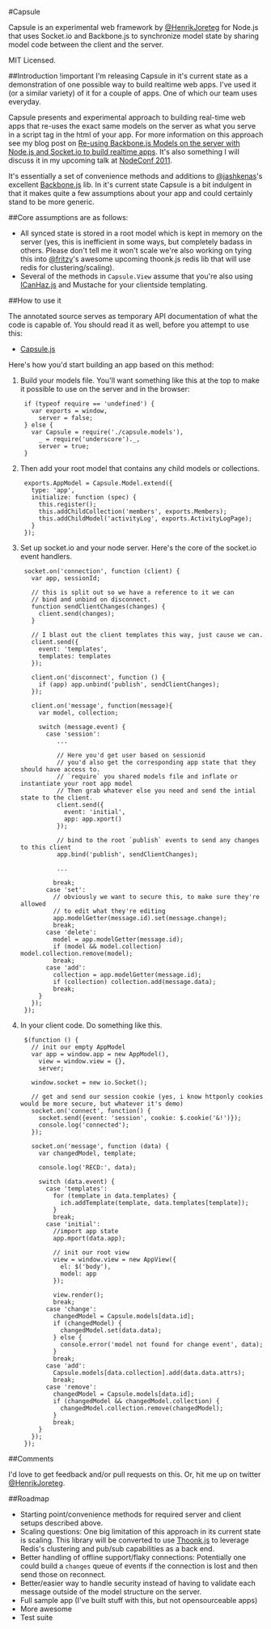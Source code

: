 #Capsule

Capsule is an experimental web framework by [@HenrikJoreteg](http://twitter.com/HenrikJoreteg) for Node.js that uses Socket.io and Backbone.js to synchronize model state by sharing model code between the client and the server.

MIT Licensed.

##Introduction !important
I'm releasing Capsule in it's current state as a demonstration of one possible way to build realtime web apps. I've used it (or a similar variety) of it for a couple of apps. One of which our team uses everyday.

Capsule presents and experimental approach to building real-time web apps that re-uses the exact same models on the server as what you serve in a script tag in the html of your app. For more information on this approach see my blog post on [Re-using Backbone.js Models on the server with Node.js and Socket.io to build realtime apps](http://andyet.net/blog/2011/feb/15/re-using-backbonejs-models-on-the-server-with-node/). It's also something I will discuss it in my upcoming talk at [NodeConf 2011](http://nodeconf.com/).

It's essentially a set of convenience methods and additions to [@jashkenas](http://twitter.com/jashkenas)'s excellent [Backbone.js](http://documentcloud.github.com/backbone/) lib. In it's current state Capsule is a bit indulgent in that it makes quite a few assumptions about your app and could certainly stand to be more generic.

##Core assumptions are as follows:

- All synced state is stored in a root model which is kept in memory on the server (yes, this is inefficient in some ways, but completely badass in others. Please don't tell me it won't scale we're also working on tying this into [@fritzy](http://twitter.com/fritzy)'s awesome upcoming thoonk.js redis lib that will use redis for clustering/scaling).
- Several of the methods in `Capsule.View` assume that you're also using [ICanHaz.js](http://icanhazjs.com) and Mustache for your clientside templating.

##How to use it

The annotated source serves as temporary API documentation of what the code is capable of. You should read it as well, before you attempt to use this:

- [Capsule.js](http://andyet.github.com/Capsule/)

Here's how you'd start building an app based on this method:

1. Build your models file. You'll want something like this at the top to make it possible to use on the server and in the browser:

        if (typeof require == 'undefined') {
          var exports = window,
            server = false;
        } else {
          var Capsule = require('./capsule.models'),
            _ = require('underscore')._,
            server = true;
        }


2. Then add your root model that contains any child models or collections.
        
        exports.AppModel = Capsule.Model.extend({
          type: 'app',
          initialize: function (spec) {
            this.register();
            this.addChildCollection('members', exports.Members);
            this.addChildModel('activityLog', exports.ActivityLogPage);
          }
        });

3. Set up socket.io and your node server. Here's the core of the socket.io event handlers.
   
        socket.on('connection', function (client) {
          var app, sessionId;
            
          // this is split out so we have a reference to it we can
          // bind and unbind on disconnect.
          function sendClientChanges(changes) {
            client.send(changes);
          }
            
          // I blast out the client templates this way, just cause we can.
          client.send({
            event: 'templates',
            templates: templates
          });
            
          client.on('disconnect', function () {
            if (app) app.unbind('publish', sendClientChanges);
          });
            
          client.on('message', function(message){
            var model, collection;
            
            switch (message.event) {
              case 'session':
                 ...
                    
                 // Here you'd get user based on sessionid
                 // you'd also get the corresponding app state that they should have access to.
                 // `require` you shared models file and inflate or instantiate your root app model
                 // Then grab whatever else you need and send the intial state to the client.
                 client.send({
                   event: 'initial',
                   app: app.xport()
                 });
                        
                 // bind to the root `publish` events to send any changes to this client
                 app.bind('publish', sendClientChanges);
                        
                 ...
                        
                break;
              case 'set':
                // obviously we want to secure this, to make sure they're allowed
                // to edit what they're editing
                app.modelGetter(message.id).set(message.change);
                break;
              case 'delete':
                model = app.modelGetter(message.id);
                if (model && model.collection) model.collection.remove(model);
                break;
              case 'add':
                collection = app.modelGetter(message.id);
                if (collection) collection.add(message.data);
                break;
            }
          });
        });
    
4. In your client code. Do something like this.
    
        $(function () {
          // init our empty AppModel
          var app = window.app = new AppModel(),
            view = window.view = {},
            server;
            
          window.socket = new io.Socket();
            
          // get and send our session cookie (yes, i know httponly cookies would be more secure, but whatever it's demo)
          socket.on('connect', function() { 
            socket.send({event: 'session', cookie: $.cookie('&!')});
            console.log('connected');
          });
            
          socket.on('message', function (data) { 
            var changedModel, template;
            
            console.log('RECD:', data);
            
            switch (data.event) {
              case 'templates':
                for (template in data.templates) {
                  ich.addTemplate(template, data.templates[template]);
                }
                break;
              case 'initial':
                //import app state
                app.mport(data.app);
                
                // init our root view
                view = window.view = new AppView({
                  el: $('body'),
                  model: app
                });
                
                view.render();
                break;
              case 'change':
                changedModel = Capsule.models[data.id];
                if (changedModel) {
                  changedModel.set(data.data);
                } else {
                  console.error('model not found for change event', data);
                }
                break;
              case 'add':
                Capsule.models[data.collection].add(data.data.attrs);
                break;
              case 'remove':
                changedModel = Capsule.models[data.id];
                if (changedModel && changedModel.collection) {
                  changedModel.collection.remove(changedModel);
                }
                break;
            }
          });
        });


##Comments

I'd love to get feedback and/or pull requests on this. Or, hit me up on twitter [@HenrikJoreteg](http://twitter.com/HenrikJoreteg).

##Roadmap

- Starting point/convenience methods for required server and client setups described above.
- Scaling questions: One big limitation of this approach in its current state is scaling. This library will be converted to use [Thoonk.js](https://github.com/andyet/Thoonk.js) to leverage Redis's clustering and pub/sub capabilities as a back end.
- Better handling of offline support/flaky connections: Potentially one could build a `changes` queue of events if the connection is lost and then send those on reconnect.
- Better/easier way to handle security instead of having to validate each message outside of the model structure on the server.
- Full sample app (I've built stuff with this, but not opensourceable apps)
- More awesome
- Test suite